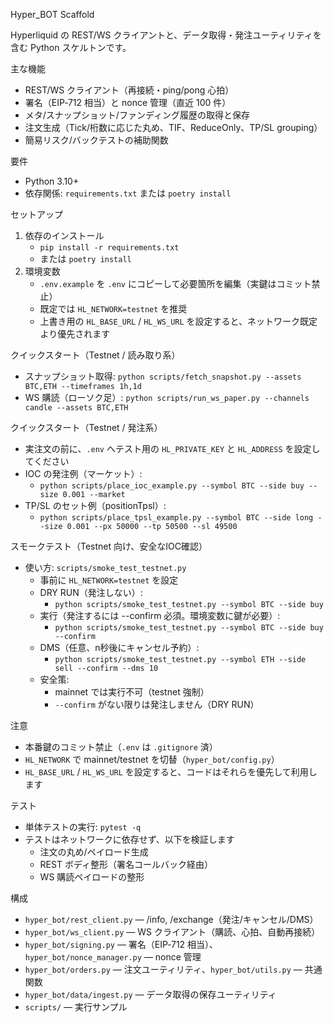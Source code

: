 Hyper_BOT Scaffold

Hyperliquid の REST/WS クライアントと、データ取得・発注ユーティリティを含む Python スケルトンです。

主な機能
- REST/WS クライアント（再接続・ping/pong 心拍）
- 署名（EIP‑712 相当）と nonce 管理（直近 100 件）
- メタ/スナップショット/ファンディング履歴の取得と保存
- 注文生成（Tick/桁数に応じた丸め、TIF、ReduceOnly、TP/SL grouping）
- 簡易リスク/バックテストの補助関数

要件
- Python 3.10+
- 依存関係: `requirements.txt` または `poetry install`

セットアップ
1) 依存のインストール
   - `pip install -r requirements.txt`
   - または `poetry install`
2) 環境変数
   - `.env.example` を `.env` にコピーして必要箇所を編集（実鍵はコミット禁止）
   - 既定では `HL_NETWORK=testnet` を推奨
   - 上書き用の `HL_BASE_URL` / `HL_WS_URL` を設定すると、ネットワーク既定より優先されます

クイックスタート（Testnet / 読み取り系）
- スナップショット取得: `python scripts/fetch_snapshot.py --assets BTC,ETH --timeframes 1h,1d`
- WS 購読（ローソク足）: `python scripts/run_ws_paper.py --channels candle --assets BTC,ETH`

クイックスタート（Testnet / 発注系）
- 実注文の前に、`.env` へテスト用の `HL_PRIVATE_KEY` と `HL_ADDRESS` を設定してください
- IOC の発注例（マーケット）:
  - `python scripts/place_ioc_example.py --symbol BTC --side buy --size 0.001 --market`
- TP/SL のセット例（positionTpsl）:
  - `python scripts/place_tpsl_example.py --symbol BTC --side long --size 0.001 --px 50000 --tp 50500 --sl 49500`

スモークテスト（Testnet 向け、安全なIOC確認）
- 使い方: `scripts/smoke_test_testnet.py`
  - 事前に `HL_NETWORK=testnet` を設定
  - DRY RUN（発注しない）:
    - `python scripts/smoke_test_testnet.py --symbol BTC --side buy`
  - 実行（発注するには --confirm 必須。環境変数に鍵が必要）:
    - `python scripts/smoke_test_testnet.py --symbol BTC --side buy --confirm`
  - DMS（任意、n秒後にキャンセル予約）:
    - `python scripts/smoke_test_testnet.py --symbol ETH --side sell --confirm --dms 10`
  - 安全策:
    - mainnet では実行不可（testnet 強制）
    - `--confirm` がない限りは発注しません（DRY RUN）

注意
- 本番鍵のコミット禁止（`.env` は `.gitignore` 済）
- `HL_NETWORK` で mainnet/testnet を切替（`hyper_bot/config.py`）
- `HL_BASE_URL` / `HL_WS_URL` を設定すると、コードはそれらを優先して利用します

テスト
- 単体テストの実行: `pytest -q`
- テストはネットワークに依存せず、以下を検証します
  - 注文の丸め/ペイロード生成
  - REST ボディ整形（署名コールバック経由）
  - WS 購読ペイロードの整形

構成
- `hyper_bot/rest_client.py` — /info, /exchange（発注/キャンセル/DMS）
- `hyper_bot/ws_client.py` — WS クライアント（購読、心拍、自動再接続）
- `hyper_bot/signing.py` — 署名（EIP‑712 相当）、`hyper_bot/nonce_manager.py` — nonce 管理
- `hyper_bot/orders.py` — 注文ユーティリティ、`hyper_bot/utils.py` — 共通関数
- `hyper_bot/data/ingest.py` — データ取得の保存ユーティリティ
- `scripts/` — 実行サンプル
